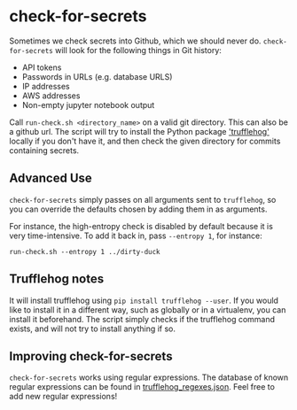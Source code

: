 # check-for-secrets

Sometimes we check secrets into Github, which we should never do. `check-for-secrets` will look for the following things in Git history:

- API tokens
- Passwords in URLs (e.g. database URLS)
- IP addresses
- AWS addresses
- Non-empty jupyter notebook output


Call `run-check.sh <directory_name>` on a valid git directory. This can also be a github url. The script will try to install the Python package ['trufflehog'](https://github.com/dxa4481/truffleHog) locally if you don't have it, and then check the given directory for commits containing secrets.

## Advanced Use

`check-for-secrets` simply passes on all arguments sent to `trufflehog`, so you can override the defaults chosen by adding them in as arguments.

For instance, the high-entropy check is disabled by default because it is very time-intensive. To add it back in, pass ``--entropy 1``, for instance:

`run-check.sh --entropy 1 ../dirty-duck`

## Trufflehog notes

It will install trufflehog using `pip install trufflehog --user`. If you would like to install it in a different way, such as globally or in a virtualenv, you can install it beforehand. The script simply checks if the trufflehog command exists, and will not try to install anything if so.

## Improving check-for-secrets

`check-for-secrets` works using regular expressions. The database of known regular expressions can be found in [trufflehog_regexes.json](trufflehog_regexes.json). Feel free to add new regular expressions!

